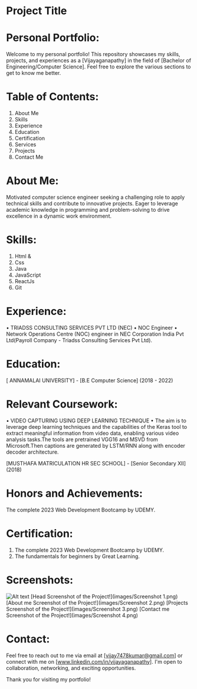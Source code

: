 
# Project Title

# Personal Portfolio:

  Welcome to my personal portfolio! This repository showcases my skills, projects, and experiences as a [Vijayaganapathy] in the field of [Bachelor of Engineering/Computer Science]. Feel free to explore the various sections to get to know me better.

# Table of Contents:

 1. About Me
 2. Skills
 3. Experience
 4. Education
 5. Certification
 6. Services
 7. Projects
 8. Contact Me

# About Me:

 Motivated computer science engineer seeking a challenging role to apply
 technical skills and contribute to innovative projects. Eager to leverage
 academic knowledge in programming and problem-solving to drive excellence
 in a dynamic work environment.

# Skills:

 1. Html &
 2. Css
 3. Java  
 4. JavaScript
 5. ReactJs
 6. Git

# Experience:

 • TRIADSS CONSULTING SERVICES PVT LTD (NEC)
 • NOC Engineer
 • Network Operations Centre (NOC) engineer in NEC Corporation India Pvt Ltd(Payroll Company - Triadss Consulting Services Pvt Ltd).

# Education:

[ ANNAMALAI UNIVERSITY] - [B.E Computer Science] (2018 - 2022)

# Relevant Coursework:

• VIDEO CAPTURING USING DEEP LEARNING TECHNIQUE
 • The aim is to leverage deep learning techniques and the capabilities of the
   Keras tool to extract meaningful information from video data, enabling various
   video analysis tasks.The tools are pretrained VGG16 and MSVD from
   Microsoft.Then captions are generated by LSTM/RNN along with encoder
   decoder architecture.

[MUSTHAFA MATRICULATION HR SEC SCHOOL] - [Senior Secondary XII] (2018)

# Honors and Achievements:

 The complete 2023 Web Development Bootcamp by UDEMY.

# Certification:

1. The complete 2023 Web Development Bootcamp by UDEMY.
2. The fundamentals for beginners by Great Learning.

# Screenshots:
![Alt text](http://full/path/to/img.jpg "Optional title")
[Head Screenshot of the Project!](images/Screenshot 1.png)
[About me Screenshot of the Project!](images/Screenshot 2.png)
[Projects Screenshot of the Project!](images/Screenshot 3.png)
[Contact me Screenshot of the Project!](images/Screenshot 4.png)

# Contact:

Feel free to reach out to me via email at [vijay7478kumar@gmail.com] or connect with me on [www.linkedin.com/in/vijayaganapathy]. I'm open to collaboration, networking, and exciting opportunities.

Thank you for visiting my portfolio!



